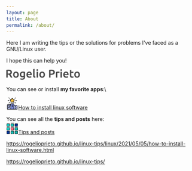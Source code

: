 ```yaml
---
layout: page
title: About
permalink: /about/
---
```



Here I am writing the tips or the solutions for problems I've faced as a GNU/Linux user.

I hope this can help you!


![](https://raw.githubusercontent.com/rogelioprieto/linux-tips/master/assets/images/about-firma-Rogelio-Prieto.png)

You can see or install **my favorite apps**:\

[![winner-icon](https://raw.githubusercontent.com/rogelioprieto/linux-tips/master/assets/icons/winner-32px.png)How to install linux software](https://rogelioprieto.github.io/linux-tips/linux/2021/05/05/how-to-install-linux-software.html)




You can see all the **tips and posts** here:\
[![apps-icon](https://raw.githubusercontent.com/rogelioprieto/linux-tips/master/assets/icons/menu-32px.png)Tips and posts](https://rogelioprieto.github.io/linux-tips/)



<https://rogelioprieto.github.io/linux-tips/linux/2021/05/05/how-to-install-linux-software.html>

<https://rogelioprieto.github.io/linux-tips/>
